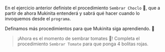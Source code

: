 <gs-attire attire-url="https://raw.githubusercontent.com/MumukiProject/mumuki-guia-gobstones-procedimientos-kids/master/assets/attires/config.json"></gs-attire> <gs-toolbox toolbox-url="https://raw.githubusercontent.com/MumukiProject/mumuki-guia-gobstones-procedimientos-kids/master/assets/toolbox_1553288414373.xml"></gs-toolbox>

En el ejercicio anterior definiste el procedimiento `Sembrar Choclo` :corn:, que a partir de ahora Mukinita entenderá y sabrá qué hacer cuando lo invoquemos desde el `programa`.

Definamos más procedimientos para que Mukinita siga aprendiendo. :memo:

> ¡Ahora es el momento de sembrar tomates :tomato:! Completa el procedimiento `Sembrar Tomate` para que ponga 4 bolitas rojas.
